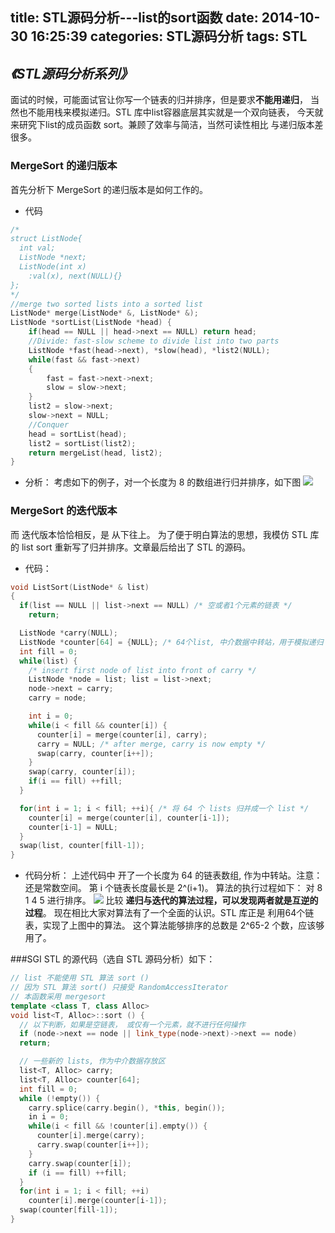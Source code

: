title: STL源码分析---list的sort函数
date: 2014-10-30 16:25:39
categories: STL源码分析
tags: STL
---
*《STL源码分析系列》*
---

面试的时候，可能面试官让你写一个链表的归并排序，但是要求**不能用递归**，
当然也不能用栈来模拟递归。STL 库中list容器底层其实就是一个双向链表，
今天就来研究下list的成员函数 sort。兼顾了效率与简洁，当然可读性相比
与递归版本差很多。
<!--more-->

### MergeSort 的递归版本
首先分析下 MergeSort 的递归版本是如何工作的。
+ 代码
```cpp
/*
struct ListNode{  
  int val;  
  ListNode *next;  
  ListNode(int x)  
    :val(x), next(NULL){}  
};
*/
//merge two sorted lists into a sorted list  
ListNode* merge(ListNode* &, ListNode* &);
ListNode *sortList(ListNode *head) {  
    if(head == NULL || head->next == NULL) return head;  
    //Divide: fast-slow scheme to divide list into two parts
    ListNode *fast(head->next), *slow(head), *list2(NULL);  
    while(fast && fast->next)  
    {  
        fast = fast->next->next;  
        slow = slow->next;  
    }  
    list2 = slow->next;  
    slow->next = NULL;
    //Conquer
    head = sortList(head);  
    list2 = sortList(list2);  
    return mergeList(head, list2);  
}
```

+ 分析：
考虑如下的例子，对一个长度为 8 的数组进行归并排序，如下图
![](http://ljshou.qiniudn.com/merge-sort-recur.png)

### MergeSort 的迭代版本
而 迭代版本恰恰相反，是 从下往上。
为了便于明白算法的思想，我模仿 STL 库的 list sort 重新写了归并排序。文章最后给出了 STL 的源码。
+ 代码：
```cpp
void ListSort(ListNode* & list)  
{  
  if(list == NULL || list->next == NULL) /* 空或者1个元素的链表 */  
    return;  

  ListNode *carry(NULL);  
  ListNode *counter[64] = {NULL}; /* 64个list, 中介数据中转站，用于模拟递归 */  
  int fill = 0;  
  while(list) {  
    /* insert first node of list into front of carry */  
    ListNode *node = list; list = list->next;  
    node->next = carry;  
    carry = node;  

    int i = 0;  
    while(i < fill && counter[i]) {  
      counter[i] = merge(counter[i], carry);  
      carry = NULL; /* after merge, carry is now empty */  
      swap(carry, counter[i++]);  
    }  
    swap(carry, counter[i]);  
    if(i == fill) ++fill;  
  }  

  for(int i = 1; i < fill; ++i){ /* 将 64 个 lists 归并成一个 list */  
    counter[i] = merge(counter[i], counter[i-1]);  
    counter[i-1] = NULL;  
  }  
  swap(list, counter[fill-1]);
}  
```

+ 代码分析：
上述代码中 开了一个长度为 64 的链表数组, 作为中转站。注意：还是常数空间。
第 i 个链表长度最长是 2^(i+1)。
算法的执行过程如下：
对 8 1 4 5 进行排序。
![](http://ljshou.qiniudn.com/list-sort.png)
比较 **递归与迭代的算法过程，可以发现两者就是互逆的过程**。
现在相比大家对算法有了一个全面的认识。STL 库正是 利用64个链表，实现了上图中的算法。
这个算法能够排序的总数是 2^65-2 个数，应该够用了。

###SGI STL 的源代码（选自 STL 源码分析）如下：
```cpp
// list 不能使用 STL 算法 sort ()  
// 因为 STL 算法 sort() 只接受 RandomAccessIterator  
// 本函数采用 mergesort  
template <class T, class Alloc>  
void list<T, Alloc>::sort () {  
  // 以下判断，如果是空链表， 或仅有一个元素，就不进行任何操作  
  if (node->next == node || link_type(node->next)->next == node)  
  return;  

  // 一些新的 lists, 作为中介数据存放区  
  list<T, Alloc> carry;  
  list<T, Alloc> counter[64];  
  int fill = 0;  
  while (!empty()) {  
    carry.splice(carry.begin(), *this, begin());  
    in i = 0;  
    while(i < fill && !counter[i].empty()) {  
      counter[i].merge(carry);  
      carry.swap(counter[i++]);  
    }  
    carry.swap(counter[i]);  
    if (i == fill) ++fill;  
  }  
  for(int i = 1; i < fill; ++i)  
    counter[i].merge(counter[i-1]);  
  swap(counter[fill-1]);  
}  
```

